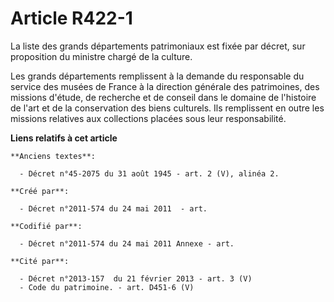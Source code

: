 # Article R422-1

La liste des grands départements patrimoniaux est fixée par décret, sur proposition du ministre chargé de la culture.

Les grands départements remplissent à la demande du responsable du service des musées de France à la direction générale des
patrimoines, des missions d'étude, de recherche et de conseil dans le domaine de l'histoire de l'art et de la conservation
des biens culturels. Ils remplissent en outre les missions relatives aux collections placées sous leur responsabilité.

**Liens relatifs à cet article**

	**Anciens textes**:

	  - Décret n°45-2075 du 31 août 1945 - art. 2 (V), alinéa 2.

	**Créé par**:

	  - Décret n°2011-574 du 24 mai 2011  - art.

	**Codifié par**:

	  - Décret n°2011-574 du 24 mai 2011 Annexe - art.

	**Cité par**:

	  - Décret n°2013-157  du 21 février 2013 - art. 3 (V)
	  - Code du patrimoine. - art. D451-6 (V)
